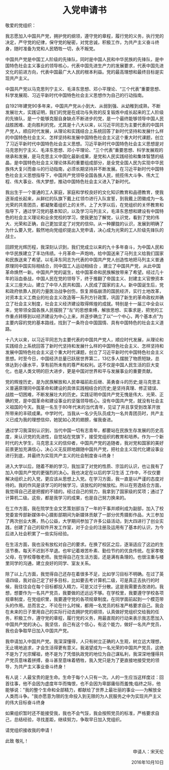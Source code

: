 <h1 align="center">入党申请书</h1>

敬爱的党组织：

我志愿加入中国共产党，拥护党的纲领，遵守党的章程，履行党的义务，执行党的决定，严守党的纪律，保守党的秘密，对党忠诚，积极工作，为共产主义奋斗终身，随时准备为党和人民牺牲一切，永不叛党。

中国共产党是中国工人阶级的先锋队，同时是中国人民和中华民族的先锋队，是中国特色社会主义事业的领导核心，代表中国先进生产力的发展要求，代表中国先进文化的前进方向，代表中国最广大人民的根本利益。党的最高理想和最终目标是实现共产主义。

中国共产党以马克思列宁主义、毛泽东思想、邓小平理论、“三个代表”重要思想、科学发展观、习近平新时代中国特色社会主义思想作为自己的行动指南。

自1921年建党90多年来，中国共产党从小到大、从弱到强、从幼稚到成熟，不断发展壮大，实践证明，我们的党是在成功与失败的反复锻炼中成长起来的工人阶级的先锋队，是一个能够克服自身缺点不断进步的党，是一个最终能够领导中国人民战胜困难、走向胜利的党。尤其是十八大以来，以习近平同志为主要代表的中国共产党人，顺应时代发展，从理论和实践结合上系统回答了新时代坚持和发展什么样的中国特色社会主义、怎样坚持和发展中国特色社会主义这个重大时代课题，创立了习近平新时代中国特色社会主义思想。习近平新时代中国特色社会主义思想是对马克思列宁主义、毛泽东思想、邓小平理论、“三个代表”重要思想、科学发展观的继承和发展，是马克思主义中国化最新成果，是党和人民实践经验和集体智慧的结晶，是中国特色社会主义理论体系的重要组成部分，是全党全国人民为实现中华民族伟大复兴而奋斗的行动指南，必须长期坚持并不断发展。在习近平新时代中国特色社会主义思想指导下，中国共产党领导全国各族人民，统揽伟大斗争、伟大工程、伟大事业、伟大梦想，推动中国特色社会主义进入了新时代。

我出生于一个普通的工人家庭，家庭和学校良好的文化知识教育和品德教育，使我逐渐成长起来，从鲜红的队旗下戴上红领巾进行入队宣誓，到我戴上团徽成为一名光荣的共青团员，都凝聚着组织上的关怀。上了大学以后，在党组织的关怀教育和指导下，通过学习党的基本知识，以及学习马列主义，毛泽东思想和建设有中国特色的社会主义理论和业余党校的学习，使我更加了解党，认识党，看到了党的伟大、光荣和正确，自己更加坚定了对党的信仰。从一种朦胧的认识，发展到明确了为什么要入党，毅然地向党组织提出入党申请，决心成为光荣的工人阶级先锋队的战士。

回顾党光辉历程，我深刻认识到，我们党成立以来的九十多年奋斗，为中国人民和中华民族建立了丰功伟绩。十月革命一声炮响，给中国送来了马列主义给我们国家和民族送来了希望。以毛泽东同志为代表的中国共产党人创造性地把马列主义普通原理同中国实际相结合，同中国工人运动相结合 ，建立了中国共产党，从此中国革命焕然一新。中国共产党的诞生，给中国革命和民族解放带来了希望。经过几十年的浴血奋战，中国人民在党的领导下，终于推翻了帝国主义、封建主义官僚资本主义三座大山，建立了中华人民共和国，人民成了国家的主人。新中国诞生后，党和政府依靠人民的力量医治战争创伤，恢复濒临崩溃的国民经济，实行土地改革，对资本主义工商业的社会主义改造等一系列方针政策，巩固了新生的革命政权并确立了社会主义制度，社会主义经济建设取得辉煌的成就。特别是十一届三中全会以来，党带领全国各族人民摆脱了“左”的思想束缚，解放思想、实事求是，把党的工作重点转移到以经济建设为中心上来，并逐步确立了以“一个中心，两个基本点”为主要内容的党的基本路线，找到了一条符合中国国情、具有中国特色的社会主义道路。

十八大以来，以习近平同志为主要代表的中国共产党人，顺应时代发展，从理论和实践结合上系统回答了新时代坚持和发展什么样的中国特色社会主义、怎样坚持和发展中国特色社会主义这个重大时代课题，创立了习近平新时代中国特色社会主义思想。时至今日，中国经济总量已跃居世界第二，13亿多人摆脱了物质短缺，总体达到小康水平，享有前所未有的尊严和权利。这不仅是中国人民生活的巨大变化，也是人类文明的巨大进步，更是中国对世界和平与发展事业的重要贡献。

党的辉煌历史，是为民族解放和人民幸福前赴后继、英勇奋斗的历史;是马克思主义普遍原理同中国革命和建设的具体实践相结合的历史;是坚持真理、修正错误、战胜一切困难，不断发展壮大的历史。实践证明中国共产党无愧是伟大、光荣、正确的党，是中国革命和建设事业的坚强领导核心。没有中国共产党，就没有社会主义祖国的今天。我是一名生于80年代末的当代青年，见证了并且享受到改革开放所带来的丰硕成果。中学时代，当我从一名少先队员成为一名共青团员时，共产主义已成为我的理想信仰，她犹如心灵的翅膀，催我奋进。

通过学习我深刻认识到，当代中国一切有志青年，都要站在民族生存发展的历史高度，来认识党的先进性，自觉站在党旗下，接受党组织的教育和培养。作为一个新时代的大学生，马克思主义的信仰者，中国共产党的追随者，我对党和国家的美好前景更加充满信心，决心义无反顾地跟随中国共产党，把社会主义现代化建设事业进行到底，并最终为实现共产主义的社会制度奋斗终身！

进入大学以后，随着不断的学习，我加深了对党的性质、宗旨的认识，也让我有了加入中国共产党的更强烈的决心。我也决定在以后的学习生活 工作中，不仅仅要解决组织上的入党，更应该从思想上入党。在学习方面，我一直是以严谨的态度对待的。我的作风是该学习的时候学习，该放松的时候放松。所以在劳逸结合方面，我觉得自己还是把握的不错的。经过自己的努力，我拿到了国家级的奖项；通过了计算机二级。这些，都是我学习的成果，也是自己努力换来的。

在工作方面，我在院学生会文艺策划部当了一年的干事并顺利成为副部，加入了校党委宣传部新媒体中心摄影部期间为新媒体贡献了一部分优秀摄影作品，大三参加了两次创业大赛，热心公益，大学期间参加了许多公益活动，到大四进行了创业实践，创建了自己的软件开发工作室，对于企业的注册及运用有了基本的认识，为今后进入社会积累了一些实际经验。

在生活方面，我也没有放松对自己的要求。在换了校区之后，逐渐适应了这边的生活节奏。每天不迟到不早退。也牢记着艰苦朴素、勤俭节约的优良传统。在家孝敬父母，在学校尊敬老师。我觉得自己在生活方面，还是满有条理的。也很注重与楼里同学的沟通，建立良好的同学、室友关系。

除了以上几方面，我觉得自己还存在着很多不足，比如学习目标不明确。在过了英语四级，我对自己定了好多目标，比如要去考计算机二级，可是真正去执行的时候，我往往会在每个目标都投入精力，可是又过于分散。这是我需要去改进的。我想，想要作为一名共产党员，我要做的还远远不够。在学校里，我要遵守学校各项规章制度，在党组织里，我要遵守党的各项规章制度。在同学面前起到一个模范带头的作用。总而言之，不论在什么时候，都用一名党员的标准严格要求自己。我会在未来的日子里用自己的实际行动去拥护党的纲领，认真做好党组织交给我的任务，积极工作，遵守党的章程，履行党的义务，用最直观的行动来表示我志愿加入中国共产党的决心。我坚信，自己有这个信心，有这个能力，做好一名共产党员，我也会争取早日加入中国共产党。

我申请加入中国共产党。我深深懂得，人只有树立正确的人生观，树立远大理想，无止境地追求，才会生活得更有意义。我渴望成为一名光荣的中国共产党员，这绝不是为了光宗耀祖，绝不是为了凭借执政党的地位为自己谋私利，我深深地懂得共产党员意味着拼搏，奋斗甚至意味着牺牲，我入党只是为了更直接地接受党的领导，为共产主义事业奋斗终身！

有人说：人最宝贵的是生命。生命于每个人只有一次。人的一生应当这样度过：回首往事，他不会因为虚度年华而悔恨，也不会因为卑鄙庸俗而羞愧;临终之际，他能够说："我的整个生命和全部精力，都献给了世界上最壮丽的事业——为解放全人类而斗争。"我亦愿意为限的生命投入到无限的为人民服务之中为实现共产主义的伟大目标奋斗终身

如果组织暂时还不能接受我，我也不会气馁，我会按照党员的标准，严格要求自己，总结经验，寻找差距，继续努力，争取早日加入党组织。

请党组织接收我的申请！

此致
敬礼！

<p align="right">申请人：宋天伦</p>
<P align="Right">2016年10月10日</p>
